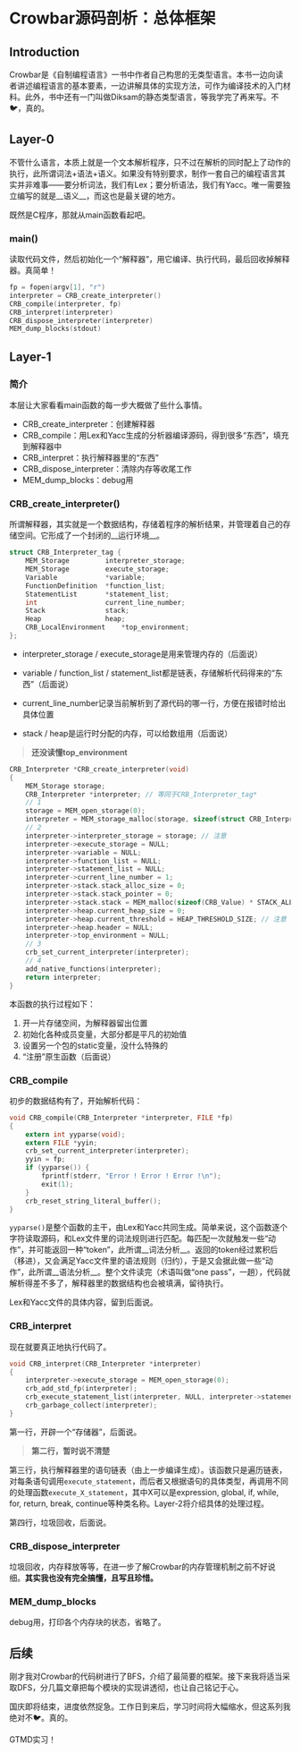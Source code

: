 # Crowbar源码剖析：总体框架

## Introduction

Crowbar是《自制编程语言》一书中作者自己构思的无类型语言。本书一边向读者讲述编程语言的基本要素，一边讲解具体的实现方法，可作为编译技术的入门材料。此外，书中还有一门叫做Diksam的静态类型语言，等我学完了再来写。不🐦，真的。

## Layer-0

不管什么语言，本质上就是一个文本解析程序，只不过在解析的同时配上了动作的执行，此所谓词法+语法+语义。如果没有特别要求，制作一套自己的编程语言其实并非难事——要分析词法，我们有Lex；要分析语法，我们有Yacc。唯一需要独立编写的就是__语义__，而这也是最关键的地方。

既然是C程序，那就从main函数看起吧。

### main()

读取代码文件，然后初始化一个“解释器”，用它编译、执行代码，最后回收掉解释器。真简单！

```c
fp = fopen(argv[1], "r")
interpreter = CRB_create_interpreter()
CRB_compile(interpreter, fp)
CRB_interpret(interpreter)
CRB_dispose_interpreter(interpreter)
MEM_dump_blocks(stdout)
```

## Layer-1

### 简介

本层让大家看看main函数的每一步大概做了些什么事情。

- CRB_create_interpreter：创建解释器
- CRB_compile：用Lex和Yacc生成的分析器编译源码，得到很多“东西”，填充到解释器中
- CRB_interpret：执行解释器里的“东西”
- CRB_dispose_interpreter：清除内存等收尾工作
- MEM_dump_blocks：debug用

### CRB_create_interpreter()

所谓解释器，其实就是一个数据结构，存储着程序的解析结果，并管理着自己的存储空间。它形成了一个封闭的__运行环境__。

```c
struct CRB_Interpreter_tag {
    MEM_Storage         interpreter_storage;
    MEM_Storage         execute_storage;
    Variable            *variable;
    FunctionDefinition  *function_list;
    StatementList       *statement_list;
    int                 current_line_number;
    Stack               stack;
    Heap                heap;
    CRB_LocalEnvironment    *top_environment;
};
```

- interpreter_storage / execute_storage是用来管理内存的（后面说）

- variable / function_list / statement_list都是链表，存储解析代码得来的“东西”（后面说）

- current_line_number记录当前解析到了源代码的哪一行，方便在报错时给出具体位置

- stack / heap是运行时分配的内存，可以给数组用（后面说）

> __还没读懂top_environment__

```c
CRB_Interpreter *CRB_create_interpreter(void)
{
    MEM_Storage storage;
    CRB_Interpreter *interpreter; // 等同于CRB_Interpreter_tag*
    // 1
    storage = MEM_open_storage(0);
    interpreter = MEM_storage_malloc(storage, sizeof(struct CRB_Interpreter_tag));
    // 2
    interpreter->interpreter_storage = storage; // 注意
    interpreter->execute_storage = NULL;
    interpreter->variable = NULL;
    interpreter->function_list = NULL;
    interpreter->statement_list = NULL;
    interpreter->current_line_number = 1;
    interpreter->stack.stack_alloc_size = 0;
    interpreter->stack.stack_pointer = 0;
    interpreter->stack.stack = MEM_malloc(sizeof(CRB_Value) * STACK_ALLOC_SIZE); // 注意
    interpreter->heap.current_heap_size = 0;
    interpreter->heap.current_threshold = HEAP_THRESHOLD_SIZE; // 注意
    interpreter->heap.header = NULL;
    interpreter->top_environment = NULL;
    // 3
    crb_set_current_interpreter(interpreter);
    // 4
    add_native_functions(interpreter);
    return interpreter;
}
```

本函数的执行过程如下：

1. 开一片存储空间，为解释器留出位置
2. 初始化各种成员变量，大部分都是平凡的初始值
3. 设置另一个包的static变量，没什么特殊的
4. “注册”原生函数（后面说）

### CRB_compile

初步的数据结构有了，开始解析代码：

```c
void CRB_compile(CRB_Interpreter *interpreter, FILE *fp)
{
    extern int yyparse(void);
    extern FILE *yyin;
    crb_set_current_interpreter(interpreter);
    yyin = fp;
    if (yyparse()) {
        fprintf(stderr, "Error ! Error ! Error !\n");
        exit(1);
    }
    crb_reset_string_literal_buffer();
}
```

`yyparse()`是整个函数的主干，由Lex和Yacc共同生成。简单来说，这个函数逐个字符读取源码，和Lex文件里的词法规则进行匹配。每匹配一次就触发一些“动作”，并可能返回一种“token”，此所谓__词法分析__。返回的token经过累积后（移进），又会满足Yacc文件里的语法规则（归约），于是又会据此做一些“动作”，此所谓__语法分析__。整个文件读完（术语叫做“one pass”，一趟），代码就解析得差不多了，解释器里的数据结构也会被填满，留待执行。

Lex和Yacc文件的具体内容，留到后面说。

### CRB_interpret

现在就要真正地执行代码了。

```c
void CRB_interpret(CRB_Interpreter *interpreter)
{
    interpreter->execute_storage = MEM_open_storage(0);
    crb_add_std_fp(interpreter);
    crb_execute_statement_list(interpreter, NULL, interpreter->statement_list);
    crb_garbage_collect(interpreter);
}
```
第一行，开辟一个“存储器”，后面说。

> __第二行，暂时说不清楚__

第三行，执行解释器里的语句链表（由上一步编译生成）。该函数只是遍历链表，对每条语句调用`execute_statement`，而后者又根据语句的具体类型，再调用不同的处理函数`execute_X_statement`，其中X可以是expression, global, if, while, for, return, break, continue等种类名称。Layer-2将介绍具体的处理过程。

第四行，垃圾回收，后面说。

### CRB_dispose_interpreter

垃圾回收，内存释放等等，在进一步了解Crowbar的内存管理机制之前不好说细。__其实我也没有完全搞懂，且写且珍惜。__

### MEM_dump_blocks

debug用，打印各个内存块的状态，省略了。

## 后续

刚才我对Crowbar的代码树进行了BFS，介绍了最简要的框架。接下来我将适当采取DFS，分几篇文章把每个模块的实现讲透彻，也让自己铭记于心。

国庆即将结束，进度依然捉急。工作日到来后，学习时间将大幅缩水，但这系列我绝对不🐦。真的。

GTMD实习！

<!--

## Layer-2

### 列表

- MEM_open_storage：生成一个存储器对象
- MEM_storage_malloc：分配内存
- MEM_dispose_storage：回收内存
- crb_set_current_interpreter：设置静态变量st_current_interpreter的值
- crb_reset_string_literal_buffer：清空st_string_literal_buffer
- crb_add_std_fp：设置全局变量`STDIN, STDOUT, STDERR`
- crb_execute_statement_list：执行解释器里的“东西”
- add_native_functions：注册内置函数
- release_global_strings：释放全局字符串
- yyparse：用Lex和Yacc生成的分析器编译源码，得到很多“东西”，填充到解释器中

###yyparse - Lex

- INITIAL
  - 保留字与保留符号：例如`function, if, true, =+-*/`，返回token
  - 标识符（identifier）：调用`crb_create_identifier`，返回token
  - int和double：调用`crb_alloc_expression`，返回token
  - 双引号：调用`crb_open_string_literal`，进入STRING_LITERAL_STATE状态
  - 换行符：调用`increment_line_number`
  - \#：进入COMMENT状态
  - 其他字符：报错
- COMMENT
  - 换行符：调用`increment_line_number`并进入INITIAL状态
- STRING_LITERAL_STATE
  - 双引号：调用`crb_alloc_expression`，`crb_close_string_literal`，进入INITIAL状态，返回token
  - 其他字符都会调用`crb_add_string_literal`，累积字符串的内容

### yyparse - Yacc

- 太麻烦了，主要在调用create.c里的函数，往解释器里填东西（怎么填进去的？？？没看到给解释器赋值的语句啊）

### crb_execute_statement_list

- 遍历参数提供的链表`StatementList*`，调用`execute_statement`
- 后者根据语句的类型，再调用不同的处理函数`execute_X_statement`，其中X可以是expression, global, if, while, for, return, break, continue，否则调用`DBG_panic`

## Layer-3

-->
